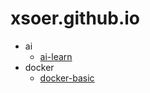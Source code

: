 # xsoer.github.io

- ai
    * [ai-learn](ai/ai-learn)
- docker
    * [docker-basic](docker/docker-basic) 